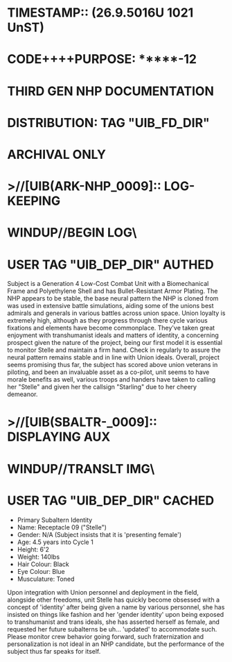 # TIMESTAMP::         (26.9.5016U 1021 UnST)
# CODE++++PURPOSE:    *****-12
# 					  THIRD GEN NHP DOCUMENTATION
# DISTRIBUTION:       TAG "UIB_FD_DIR"
#					  ARCHIVAL ONLY

# >//[UIB(ARK-NHP_0009]:: LOG-KEEPING
#						  WINDUP//BEGIN LOG\\
#						  USER TAG "UIB_DEP_DIR" AUTHED

Subject is a Generation 4 Low-Cost Combat Unit with a Biomechanical Frame and Polyethylene Shell and has Bullet-Resistant Armor Plating. The NHP appears to be stable, the base neural pattern the NHP is cloned from was used in extensive battle simulations, aiding some of the unions best admirals and generals in various battles across union space. Union loyalty is extremely high, although as they progress through there cycle various fixations and elements have become commonplace. They've taken great enjoyment with transhumanist ideals and matters of identity, a concerning prospect given the nature of the project, being our first model it is essential to monitor Stelle and maintain a firm hand. Check in regularly to assure the neural pattern remains stable and in line with Union ideals. Overall, project seems promising thus far, the subject has scored above union veterans in piloting, and been an invaluable asset as a co-pilot, unit seems to have morale benefits as well, various troops and handers have taken to calling her "Stelle" and given her the callsign "Starling" due to her cheery demeanor. 

# >//[UIB(SBALTR-_0009]:: DISPLAYING AUX
#						  WINDUP//TRANSLT IMG\\
#						  USER TAG "UIB_DEP_DIR" CACHED

- Primary Subaltern Identity
- Name: Receptacle 09 ("Stelle")
- Gender: N/A (Subject insists that it is 'presenting female')
- Age: 4.5 years into Cycle 1
- Height: 6'2
- Weight: 140lbs
- Hair Colour: Black
- Eye Colour: Blue
- Musculature: Toned

Upon integration with Union personnel and deployment in the field, alongside other freedoms, unit Stelle has quickly become obsessed with a concept of 'identity' after being given a name by various personnel, she has insisted on things like fashion and her 'gender identity' upon being exposed to transhumanist and trans ideals, she has asserted herself as female, and requested her future subalterns be uh... 'updated' to accommodate such. Please monitor crew behavior going forward, such fraternization and personalization is not ideal in an NHP candidate, but the performance of the subject thus far speaks for itself.